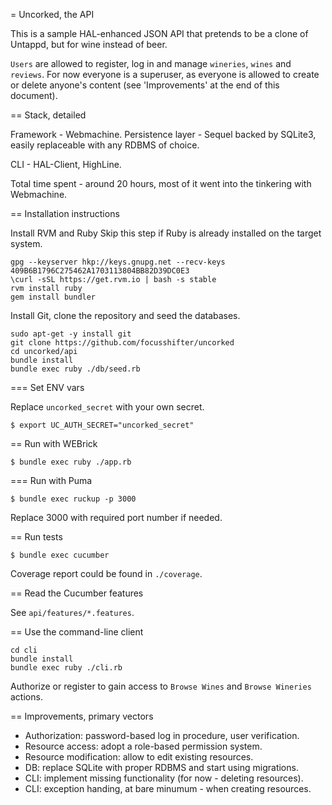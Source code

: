 = Uncorked, the API

This is a sample HAL-enhanced JSON API that pretends to be a clone of Untappd, but for wine instead of beer.

`Users` are allowed to register, log in and manage `wineries`, `wines` and `reviews`.
For now everyone is a superuser, as everyone is allowed to create or delete anyone's content (see 'Improvements' at the end of this document).

== Stack, detailed

Framework - Webmachine.
Persistence layer - Sequel backed by SQLite3, easily replaceable with any RDBMS of choice.

CLI - HAL-Client, HighLine.

Total time spent - around 20 hours, most of it went into the tinkering with Webmachine.

== Installation instructions

Install RVM and Ruby
Skip this step if Ruby is already installed on the target system.
```
gpg --keyserver hkp://keys.gnupg.net --recv-keys 409B6B1796C275462A1703113804BB82D39DC0E3
\curl -sSL https://get.rvm.io | bash -s stable
rvm install ruby
gem install bundler
```

Install Git, clone the repository and seed the databases.
```
sudo apt-get -y install git
git clone https://github.com/focusshifter/uncorked
cd uncorked/api
bundle install
bundle exec ruby ./db/seed.rb
```

=== Set ENV vars

Replace `uncorked_secret` with your own secret.
```
$ export UC_AUTH_SECRET="uncorked_secret"
```

== Run with WEBrick

```
$ bundle exec ruby ./app.rb
```

=== Run with Puma

```
$ bundle exec ruckup -p 3000
```
Replace 3000 with required port number if needed.

== Run tests

```
$ bundle exec cucumber
```
Coverage report could be found in `./coverage`.

== Read the Cucumber features

See `api/features/*.features`.

== Use the command-line client

```
cd cli
bundle install
bundle exec ruby ./cli.rb
```
Authorize or register to gain access to `Browse Wines` and `Browse Wineries` actions.

== Improvements, primary vectors

- Authorization: password-based log in procedure, user verification.
- Resource access: adopt a role-based permission system.
- Resource modification: allow to edit existing resources.
- DB: replace SQLite with proper RDBMS and start using migrations.
- CLI: implement missing functionality (for now - deleting resources).
- CLI: exception handing, at bare minumum - when creating resources.
